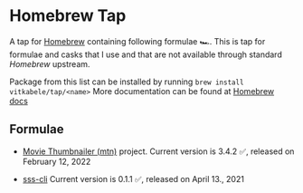 # Homebrew Tap

A tap for [Homebrew](https://brew.sh) containing following  formulae 🏎.
This is tap for formulae and casks that I use and that are not available through standard
*Homebrew* upstream.

Package from this list can be installed by running `brew install vitkabele/tap/<name>`
More documentation can be found at [Homebrew docs](https://docs.brew.sh)

## Formulae

* [Movie Thumbnailer (mtn)](https://gitlab.com/movie_thumbnailer/mtn/wikis/home)
project. Current version is 3.4.2 ✅, released on February 12, 2022

* [sss-cli](https://github.com/dsprenkels/sss-cli) Current version is 0.1.1 ✅, released on April 13., 2021
